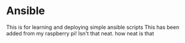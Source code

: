 # Ansible
This is for learning and deploying simple ansible scripts
This has been added from my raspberry pi!
Isn't that neat. 
how neat is that

